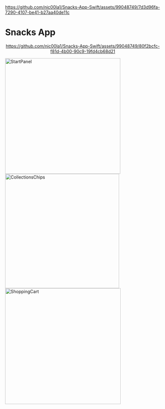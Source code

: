 
https://github.com/nic00la1/Snacks-App-Swift/assets/99048749/7d3d96fa-7290-4107-be41-b27aa40de11c
# Snacks App

<div align="center">






https://github.com/nic00la1/Snacks-App-Swift/assets/99048749/80f2bcfc-f81d-4b00-90c9-19fd4cb68d21



  
</div>
<img width="374" alt="StartPanel" src="https://github.com/nic00la1/Snacks-App-Swift/assets/99048749/12fe72ce-726b-4f45-a3ec-dcf67a0fce5f">
<img width="370" alt="CollectionsChips" src="https://github.com/nic00la1/Snacks-App-Swift/assets/99048749/5e06c8a1-0d28-4454-baa6-33f4f1b85f6b">
<img width="375" alt="ShoppingCart" src="https://github.com/nic00la1/Snacks-App-Swift/assets/99048749/c1e59f4c-c174-4fec-b39a-1d11ca84035a">
